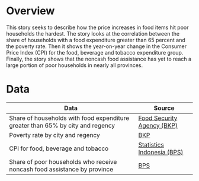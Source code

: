 # Overview

This story seeks to describe how the price increases in food items hit poor households the hardest. The story looks at the correlation between the share of households with a food expenditure greater than 65 percent and the poverty rate. Then it shows the year-on-year change in the Consumer Price Index (CPI) for the food, beverage and tobacco expenditure group. Finally, the story shows that the noncash food assistance has yet to reach a large portion of poor households in nearly all provinces.


# Data

Data | Source |  
---- | ------ |  
Share of households with food expenditure greater than 65% by city and regency | [Food Security Agency (BKP)](http://app2.badanpangan.go.id/) |  
Poverty rate by city and regency | [BKP](http://app2.badanpangan.go.id/) |  
CPI for food, beverage and tobacco | [Statistics Indonesia (BPS)](https://bps.go.id/indicator/3/1905/1/indeks-harga-konsumen-2018-100-menurut-kelompok-dan-sub-kelompok-01-makanan-minuman-dan-tembakau.html) |  
Share of poor households who receive noncash food assistance by province | [BPS](https://bps.go.id/publication/2021/11/30/9c24f43365d1e41c8619dfe4/penghitungan-dan-analisis-kemiskinan-makro-indonesia-tahun-2021.html) |  